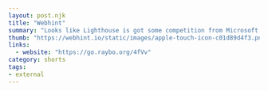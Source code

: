 ```yaml
---
layout: post.njk
title: "Webhint"
summary: "Looks like Lighthouse is got some competition from Microsoft with it's own performance and accesibility tools called Webhint. Who doesn't love a Narwhal? Are you using these tools to check your site?"
thumb: "https://webhint.io/static/images/apple-touch-icon-c01d89d4f3.png"
links:
  - website: "https://go.raybo.org/4fVv"
category: shorts
tags:
- external
---
```

